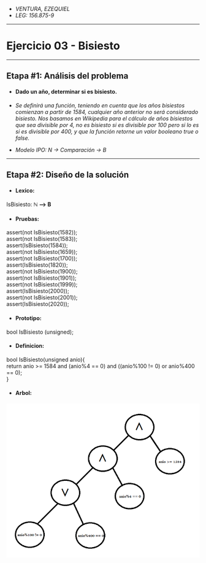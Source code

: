 + *VENTURA, EZEQUIEL* 
+ *LEG: 156.875-9*
___

# Ejercicio 03 - Bisiesto
___

## Etapa #1: Análisis del problema

* #### Dado un año, determinar si es bisiesto.

* *Se definirá una función, teniendo en cuenta que los años bisiestos comienzan a partir de 1584, cualquier año anterior no será considerado bisiesto. Nos basamos en Wikipedia para el cálculo de años bisiestos que sea divisible por 4, no es bisiesto si es divisible por 100 pero si lo es si es divisible por 400, y que la función retorne un valor booleano true o false.*

* *Modelo IPO: N → Comparación → B*
___

## Etapa #2: Diseño de la solución

* #### Lexico:

IsBisiesto: **ℕ --> B**

* #### Pruebas:

assert(not IsBisiesto(1582));     
assert(not IsBisiesto(1583));           
assert(IsBisiesto(1584));               
assert(not IsBisiesto(1659));              
assert(not IsBisiesto(1700));               
assert(IsBisiesto(1820));                 
assert(not IsBisiesto(1900));             
assert(not IsBisiesto(1901));              
assert(not IsBisiesto(1999));               
assert(IsBisiesto(2000));                
assert(not IsBisiesto(2001));              
assert(IsBisiesto(2020));                 

* #### Prototipo:

bool IsBisiesto (unsigned); 

* #### Definicion:

bool IsBisiesto(unsigned anio){                 
return anio >= 1584 and (anio%4 == 0) and ((anio%100 != 0) or anio%400 == 0);                  
}

* #### Arbol:

![](https://github.com/ezventura/AED/blob/master/03-IsBisiesto/Arbol.png)

